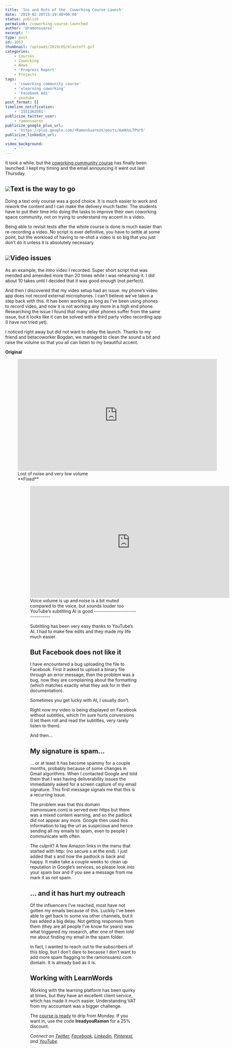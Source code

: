 ```yaml
---
title: 'Ins and Outs of the  Coworking Course Launch'
date: '2019-02-28T15:19:40+00:00'
status: publish
permalink: /coworking-course-launched
author: '@ramonsuarez'
excerpt: ''
type: post
id: 1052
thumbnail: /uploads/2019/05/blastoff.gif
categories: 
    - Courses
    - Coworking
    - News
    - 'Progress Report'
    - Projects
tags:
    - 'coworking community course'
    - 'elearning coworking'
    - 'Facebook Ads'
    - youtube
post_format: []
timeline_notification:
    - '1551363581'
publicize_twitter_user:
    - ramonsuarez
publicize_google_plus_url:
    - 'https://plus.google.com/+RamonSuarezV/posts/AaHUvLTPUrb'
publicize_linkedin_url:
    - ''
video_background:
    - ''
---
```

It took a while, but the [coworking community course](https://courses.coworkinghandbook.com/course?courseid=coworking-community-challenge) has finally been launched. I kept my timing and the email announcing it went out last Thursday.

![](/uploads/2019/02/coworking-community-challenge-screenshot-from-2019-02-28-14-37-33.png)Text is the way to go
---------------------

Doing a text only course was a good choice. It is much easier to work and rework the content and I can make the delivery much faster. The students have to put their time into doing the tasks to improve their own coworking space community, not on trying to understand my accent in a video.

Being able to revisit texts after the whole course is done is much easier than re-recording a video. No script is ever definitive, you have to settle at some point, but the workload of having to re-shot a video is so big that you just don’t do it unless it is absolutely necessary

![](/uploads/2019/02/behind-the-scenes-ramonsuarez.jpg)Video issues
------------

As an example, the intro video I recorded. Super short script that was mended and amended more than 20 times while I was rehearsing it. I did about 10 takes until I decided that it was good enough (not perfect).

And then I discovered that my video setup had an issue: my phone’s video app does not record external microphones. I can’t believe we’ve taken a step back with this. It has been working as long as I’ve been using phones to record video, and now it is not working any more in a high end phone. Researching the issue I found that many other phones suffer from the same issue, but it looks like it can be solved with a third party video recording app (I have not tried yet).

I noticed right away but did not want to delay the launch. Thanks to my friend and betacoworker Bogdan, we managed to clean the sound a bit and raise the volume so that you all can listen to my beautiful accent.

**Original**

<figure class="wp-block-embed-youtube wp-block-embed is-type-video is-provider-youtube wp-embed-aspect-16-9 wp-has-aspect-ratio"><div class="wp-block-embed__wrapper"><span class="embed-youtube" style="text-align:center; display: block;"><iframe allowfullscreen="true" class="youtube-player" height="360" loading="lazy" sandbox="allow-scripts allow-same-origin allow-popups allow-presentation" src="https://www.youtube.com/embed/iWWs2UjrYPI?version=3&rel=1&showsearch=0&showinfo=1&iv_load_policy=1&fs=1&hl=en-US&autohide=2&wmode=transparent" style="border:0;" width="640"></iframe></span></div><figcaption>Lost of noise and very low volume</figcaption>**Fixed**

<figure class="wp-block-embed-youtube wp-block-embed is-type-video is-provider-youtube wp-embed-aspect-16-9 wp-has-aspect-ratio"><div class="wp-block-embed__wrapper"><span class="embed-youtube" style="text-align:center; display: block;"><iframe allowfullscreen="true" class="youtube-player" height="360" loading="lazy" sandbox="allow-scripts allow-same-origin allow-popups allow-presentation" src="https://www.youtube.com/embed/R0nWyS6Dl08?version=3&rel=1&showsearch=0&showinfo=1&iv_load_policy=1&fs=1&hl=en-US&autohide=2&wmode=transparent" style="border:0;" width="640"></iframe></span></div><figcaption>Voice volume is up and noise is a bit muted compared to the voice, but sounds louder too</figcaption>YouTube’s subtitling AI is good
-------------------------------

Subtitling has been very easy thanks to YouTube’s AI. I had to make few edits and they made my life much easier.

But Facebook does not like it
-----------------------------

I have encountered a bug uploading the file to Facebook. First it asked to upload a binary file through an error message, then the problem was a bug, now they are complaining about the formatting (which matches exactly what they ask for in their documentation).

Sometimes you get lucky with AI, I usually don’t.

Right now my video is being displayed on Facebook without subtitles, which I’m sure hurts conversions (I let them roll and read the subtitles, very rarely listen to them).

And then…

My signature is spam…
---------------------

… or at least it has become spammy for a couple months, probably because of some changes in Gmail algorithms. When I contacted Google and told them that I was having deliverability issues the immediately asked for a screen capture of my email signature. This first message signals me that this is a recurring issue.

The problem was that this domain (ramonsuare.com) is served over https but there was a mixed content warning, and so the padlock did not appear any more. Google then used this information to tag the url as suspicious and hence sending all my emails to spam, even to people I communicate with often.

The culprit? A few Amazon links in the menu that started with http: (no secure s at the end). I just added that s and now the padlock is back and happy. It make take a couple weeks to clean up reputation in Google’s services, so please look into your spam box and if you see a message from me mark it as not spam.

… and it has hurt my outreach
-----------------------------

Of the influencers I’ve reached, most have not gotten my emails because of this. Luckily I’ve been able to get back to some via other channels, but it has added a big delay. Not getting responses from them (they are all people I’ve know for years) was what triggered my research, after one of them told me about finding my email in the spam folder.

In fact, I wanted to reach out to the subscribers of this blog, but I don’t dare to because I don’t want to add more spam flagging to the ramonsuarez.com domain. It is already bad as it is.

Working with LearnWords
-----------------------

Working with the learning platform has been quirky at times, but they have an excellent client service, which has made it much easier. Understanding VAT from my accountant was a bigger challenge.

The [course is ready](https://courses.coworkinghandbook.com/course?courseid=coworking-community-challenge) to drip from Monday. If you want in, use the code **IreadyouRamon** for a 25% discount.

*Connect on [Twitter](https://twitter.com/ramonsuarez), [Facebook](https://www.facebook.com/ramonsuarezdotcom), [Linkedin](https://www.linkedin.com/in/ramonsuarez/), [Pinterest](https://www.pinterest.com/ramonsuarez/), and [YouTube](https://www.youtube.com/ramonsuarezv).*